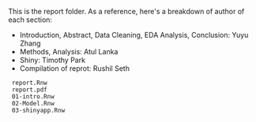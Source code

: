   This is the report folder. As a reference, here's a breakdown of author of each section:
   * Introduction, Abstract, Data Cleaning, EDA Analysis, Conclusion: Yuyu Zhang
   * Methods, Analysis: Atul Lanka
   * Shiny: Timothy Park
   * Compilation of reprot: Rushil Seth
   
```
 report.Rnw
 report.pdf 
 01-intro.Rnw
 02-Model.Rnw
 03-shinyapp.Rnw
 ```
